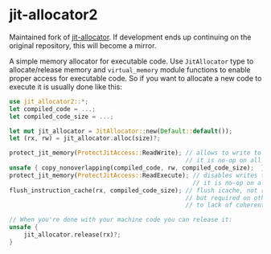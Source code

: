 # jit-allocator2

Maintained fork of [jit-allocator](https://github.com/playXE/jit-allocator). If development ends up continuing on the original repository, this will become a mirror.

A simple memory allocator for executable code. Use `JitAllocator` type to allocate/release memory and `virtual_memory` module functions to enable proper access for executable code. So if you want to allocate a new code to execute it is usually done like this:

```rust
use jit_allocator2::*;
let compiled_code = ...;
let compiled_code_size = ...;

let mut jit_allocator = JitAllocator::new(Default::default());
let (rx, rw) = jit_allocator.alloc(size)?;

protect_jit_memory(ProtectJitAccess::ReadWrite); // allows to write to RWX code in current thread,
                                                 // it is no-op on all platforms except macOS AArch64
unsafe { copy_nonoverlapping(compiled_code, rw, compiled_code_size);  }
protect_jit_memory(ProtectJitAccess::ReadExecute); // disables writes to RWX code in current thread, 
                                                   // it is no-op on all platforms except macOS AArch64
flush_instruction_cache(rx, compiled_code_size); // flush icache, not required on x86-64 
                                                 // but required on other platforms due 
                                                 // to lack of coherent dcache/icache.

// When you're done with your machine code you can release it:
unsafe { 
    jit_allocator.release(rx)?;
}
```